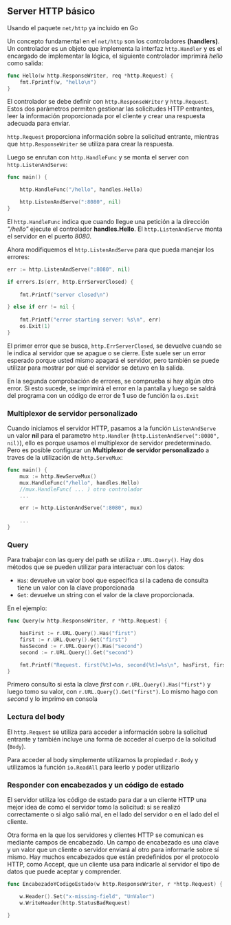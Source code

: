 ## Server HTTP básico

Usando el paquete ``net/http`` ya incluido en Go


Un concepto fundamental en el ``net/http`` son los controladores **(handlers)**. Un controlador es un objeto que implementa la interfaz ``http.Handler`` y es el encargado de implementar la lógica, el siguiente controlador imprimirá _hello_ como salida:

```go
func Hello(w http.ResponseWriter, req *http.Request) {
	fmt.Fprintf(w, "hello\n")
}
```

El controlador se debe definir con ``http.ResponseWriter`` y ``http.Request``. Estos dos parámetros permiten gestionar las solicitudes HTTP entrantes, leer la información proporcionada por el cliente y crear una respuesta adecuada para enviar. 

``http.Request`` proporciona información sobre la solicitud entrante, mientras que ``http.ResponseWriter`` se utiliza para crear la respuesta.

Luego se enrutan con ``http.HandleFunc`` y se monta el server con `http.ListenAndServe`:
```go
func main() {

	http.HandleFunc("/hello", handles.Hello)

	http.ListenAndServe(":8080", nil)
}
```
El ``http.HandleFunc`` indica que cuando llegue una petición a la dirección _"/hello"_ ejecute el controlador **handles.Hello**. El ``http.ListenAndServe`` monta el servidor en el puerto _8080_.

Ahora modifiquemos el ``http.ListenAndServe`` para que pueda manejar los errores:

```go
err := http.ListenAndServe(":8080", nil)

if errors.Is(err, http.ErrServerClosed) {
	
	fmt.Printf("server closed\n")

} else if err != nil {
	
	fmt.Printf("error starting server: %s\n", err)
	os.Exit(1)
}
```

El primer error que se busca, ``http.ErrServerClosed``, se devuelve cuando se le indica al servidor que se apague o se cierre. Este suele ser un error esperado porque usted mismo apagará el servidor, pero también se puede utilizar para mostrar por qué el servidor se detuvo en la salida. 

En la segunda comprobación de errores, se comprueba si hay algún otro error. Si esto sucede, se imprimirá el error en la pantalla y luego se saldrá del programa con un código de error de __1__ uso de función la ``os.Exit``

###  Multiplexor de servidor personalizado

Cuando iniciamos el servidor HTTP, pasamos a la función ``ListenAndServe`` un valor **nil** para el parametro ``http.Handler`` (``http.ListenAndServe(":8080", nil)``), ello es porque usamos el multiplexor de servidor predeterminado. Pero es posible configurar un **Multiplexor de servidor personalizado** a traves de la utilización de ``http.ServeMux``:

```go
func main() {
	mux := http.NewServeMux()
	mux.HandleFunc("/hello", handles.Hello)
	//mux.HandleFunc( ... ) otro controlador
	...

	err := http.ListenAndServe(":8080", mux)
	
	...
}
```

### Query

Para trabajar con las query del path se utiliza `r.URL.Query()`. Hay dos métodos que se pueden utilizar para interactuar con los datos:

- ``Has``: devuelve un valor bool que especifica si la cadena de consulta tiene un valor con la clave proporcionada 
- `Get`: devuelve un string con el valor de la clave proporcionada.

En el ejemplo:

```go
func Query(w http.ResponseWriter, r *http.Request) {

	hasFirst := r.URL.Query().Has("first")
	first := r.URL.Query().Get("first")
	hasSecond := r.URL.Query().Has("second")
	second := r.URL.Query().Get("second")

	fmt.Printf("Request. first(%t)=%s, second(%t)=%s\n", hasFirst, first, hasSecond, second)
}
```

Primero consulto si esta la clave _first_ con `r.URL.Query().Has("first")` y luego tomo su valor, con ``r.URL.Query().Get("first")``. Lo mismo hago con _second_ y lo imprimo en consola

### Lectura del body

El ``http.Request`` se utiliza para acceder a información sobre la solicitud entrante y también incluye una forma de acceder al cuerpo de la solicitud (``Body``).

Para acceder al body simplemente utilizamos la propiedad `r.Body` y utilizamos la función `io.ReadAll` para leerlo y poder utilizarlo

### Responder con encabezados y un código de estado

El servidor utiliza los código de estado para dar a un cliente HTTP una mejor idea de como el servidor tomo la solicitud: si se realizó correctamente o si algo salió mal, en el lado del servidor o en el lado del el cliente.

Otra forma en la que los servidores y clientes HTTP se comunican es mediante campos de encabezado. Un campo de encabezado es una clave y un valor que un cliente o servidor enviará al otro para informarle sobre sí mismo. Hay muchos encabezados que están predefinidos por el protocolo HTTP, como Accept, que un cliente usa para indicarle al servidor el tipo de datos que puede aceptar y comprender.

```go
func EncabezadoYCodigoEstado(w http.ResponseWriter, r *http.Request) {

	w.Header().Set("x-missing-field", "UnValor")
	w.WriteHeader(http.StatusBadRequest)

}
```
